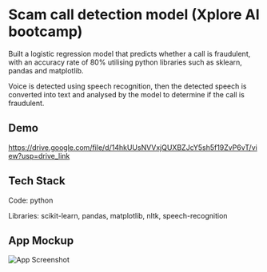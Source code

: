 
# Scam call detection model (Xplore AI bootcamp)

Built a logistic regression model that predicts whether a call is fraudulent, with an accuracy rate of 80% utilising python libraries such as sklearn, pandas and matplotlib.

Voice is detected using speech recognition, then the detected speech is converted into text and analysed by the model to determine if the call is fraudulent.

## Demo

https://drive.google.com/file/d/14hkUUsNVVxjQUXBZJcY5sh5f19ZvP6vT/view?usp=drive_link



## Tech Stack

Code: python

Libraries: scikit-learn, pandas, matplotlib, nltk, speech-recognition


## App Mockup

![App Screenshot](https://i.imgur.com/rFHJFrY.png)

